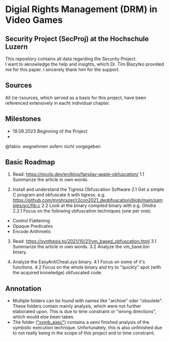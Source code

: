 # Digial Rights Management (DRM) in Video Games
## Security Project (SecProj) at the Hochschule Luzern
This repository contains all data regarding the Security Project.
<br>
I want to aknowledge the help and insights, which Dr. Tim Blazytko provided me for this paper. I sincerely thank him for the support.  

## Sources
All (re-)sources, which served as a basis for this project, have been referenced extensively in eacht individual chapter. 

## Milestones
- 19.09.2023 Beginning of the Project
- 
@fabio: wegnehmen sofern nicht vorgegeben



## Basic Roadmap
1. Read: https://nicolo.dev/en/blog/fairplay-apple-obfuscation/
1.1 Summarize the article in own words.

2. Install and understand the Tigress Obfuscation Software
2.1 Get a simple C program and obfuscate it with tigress.
e.g. https://github.com/mrphrazer/r2con2021_deobfuscation/blob/main/samples/src/fib.c
2.2 Look at the binary compiled binary with e.g. Ghidra
  2.2.1 Focus on the following obfuscation techniques (one per one):
  - Control Flattening
  - Opaque Predicates
  - Encode Arithmetic

3. Read: https://synthesis.to/2021/10/21/vm_based_obfuscation.html
3.1 Summarize the article in own words.
3.2 Analyze the vm_base.bin binary.

4. Analyze the EasyAntiCheat.sys binary.
4.1 Focus on some of it's functions.
4.2 Focus on the whole binary and try to "quickly" spot (with the acquired knowledge) obfuscated code.

## Annotation
- Multiple folders can be found with names like "archive" oder "obsolete". These folders contain mainly analysis, which were not further elaborated upon. This is due to time constraint or "wrong directions", which would else been taken.
- The folder (<a href="hslu_secproj/disasm_vm_obfuscators/symb_exec">"symb_exec"</a>) contains a semi finished analysis of the symbolic execution technique. Unfortunately, this is also unfinished due to not really being in the scope of this project and to time constraint.
